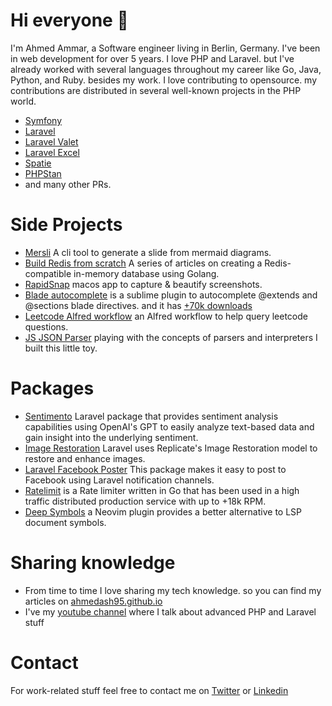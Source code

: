 # Hi everyone 👋
I'm Ahmed Ammar, a Software engineer living in Berlin, Germany. I've been in web development for over 5 years. I love PHP and Laravel. but I've already worked with several languages throughout my career like Go, Java, Python, and Ruby. besides my work. I love contributing to opensource. my contributions are distributed in several well-known projects in the PHP world. 
- [Symfony](https://github.com/symfony/symfony/pulls?q=is%3Apr+author%3Aahmedash95+archived%3Afalse+is%3Amerged+is%3Apublic+)
- [Laravel](https://github.com/laravel/framework/pulls?q=is%3Apr+author%3Aahmedash95+archived%3Afalse+is%3Amerged+is%3Apublic+)
- [Laravel Valet](https://github.com/laravel/valet/pull/874)
- [Laravel Excel](https://github.com/SpartnerNL/Laravel-Excel/pulls?q=is%3Apr+author%3Aahmedash95+archived%3Afalse+is%3Amerged+is%3Apublic+)
- [Spatie](https://github.com/pulls?q=is%3Amerged+is%3Apr+user%3Aspatie+archived%3Afalse+author%3Aahmedash95)
- [PHPStan](https://github.com/pulls?q=is%3Amerged+is%3Apr+user%3Aphpstan+archived%3Afalse+author%3Aahmedash95+)
- and many other PRs.

# Side Projects
- [Mersli](https://github.com/ahmedash95/mersli) A cli tool to generate a slide from mermaid diagrams.
- [Build Redis from scratch](https://www.build-redis-from-scratch.dev/) A series of articles on creating a Redis-compatible in-memory database using Golang.
- [RapidSnap](https://apps.apple.com/app/rapidsnap/id1662117950?src=github.com) macos app to capture & beautify screenshots.
- [Blade autocomplete](https://github.com/ahmedash95/sublime-laravel-blade-autocomplete) is a sublime plugin to autocomplete @extends and @sections blade directives. and it has [+70k downloads](https://packagecontrol.io/packages/Laravel%20Blade%20AutoComplete)
- [Leetcode Alfred workflow](https://github.com/ahmedash95/leetcode-alfred-plugin) an Alfred workflow to help query leetcode questions.
- [JS JSON Parser](https://github.com/ahmedash95/js-json-parser) playing with the concepts of parsers and interpreters I built this little toy.

# Packages
- [Sentimento](https://github.com/ahmedash95/sentimento) Laravel package that provides sentiment analysis capabilities using OpenAI's GPT to easily analyze text-based data and gain insight into the underlying sentiment.
- [Image Restoration](https://github.com/ahmedash95/image-restoration) Laravel uses Replicate's Image Restoration model to restore and enhance images.
- [Laravel Facebook Poster](https://github.com/laravel-notification-channels/facebook-poster) This package makes it easy to post to Facebook using Laravel notification channels.
- [Ratelimit](https://github.com/ahmedash95/ratelimit) is a Rate limiter written in Go that has been used in a high traffic distributed production service with up to +18k RPM.
- [Deep Symbols](https://github.com/ahmedash95/deep-symbols) a Neovim plugin provides a better alternative to LSP document symbols.

# Sharing knowledge
- From time to time I love sharing my tech knowledge. so you can find my articles on [ahmedash95.github.io](https://ahmedash95.github.io)
- I've my [youtube channel](https://youtube.com/ahmedash95) where I talk about advanced PHP and Laravel stuff

# Contact
For work-related stuff feel free to contact me on [Twitter](https://twitter.com/ahmedash95/) or [Linkedin](https://www.linkedin.com/in/ahmedash95/)
